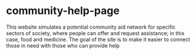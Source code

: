 # community-help-page
This website simulates a potential community aid network for specific sectors of society, where people can offer and request assistance; in this case, food and medicine. The goal of the site is to make it easier to connect those in need with those who can provide help
